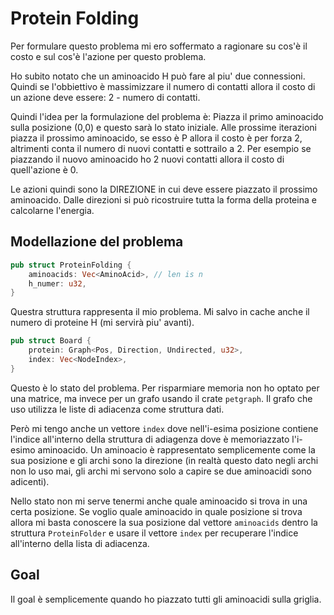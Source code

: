 # Protein Folding

Per formulare questo problema mi ero soffermato a ragionare su cos'è il costo e sul cos'è l'azione
per questo problema.

Ho subito notato che un aminoacido H può fare al piu' due connessioni. Quindi se l'obbiettivo è 
massimizzare il numero di contatti allora il costo di un azione deve essere: 2 - numero di contatti.

Quindi l'idea per la formulazione del problema è: Piazza il primo aminoacido sulla posizione (0,0) e questo sarà lo stato iniziale. Alle prossime iterazioni piazza il prossimo aminoacido, se esso è P allora il costo è per forza 2, altrimenti conta il numero di nuovi contatti e sottrailo a 2. Per esempio se piazzando il nuovo aminoacido ho 2 nuovi contatti allora il costo di quell'azione è 0.

Le azioni quindi sono la DIREZIONE in cui deve essere piazzato il prossimo aminoacido.
Dalle direzioni si può ricostruire tutta la forma della proteina e calcolarne l'energia.

## Modellazione del problema

```rust
pub struct ProteinFolding {
    aminoacids: Vec<AminoAcid>, // len is n
    h_numer: u32,
}
```
Questra struttura rappresenta il mio problema. Mi salvo in cache anche il numero di proteine H (mi servirà piu' avanti).

```rust
pub struct Board {
    protein: Graph<Pos, Direction, Undirected, u32>,
    index: Vec<NodeIndex>,
}
```

Questo è lo stato del problema. Per risparmiare memoria non ho optato per una matrice, ma invece per un grafo usando il crate `petgraph`. Il grafo che uso utilizza le liste di adiacenza come struttura dati.

Però mi tengo anche un vettore `index` dove nell'i-esima posizione contiene l'indice all'interno della struttura di adiagenza dove è memoriazzato l'i-esimo aminoacido. Un aminoacio è rappresentato semplicemente come la sua posizione e gli archi sono la direzione (in realtà questo dato negli archi non lo uso mai, gli archi mi servono solo a capire se due aminoacidi sono adicenti).

Nello stato non mi serve tenermi anche quale aminoacido si trova in una certa posizione. Se voglio quale aminoacido in quale posizione si trova allora mi basta conoscere la sua posizione dal vettore `aminoacids` dentro la struttura `ProteinFolder` e usare il vettore `index` per recuperare l'indice all'interno della lista di adiacenza.

## Goal

Il goal è semplicemente quando ho piazzato tutti gli aminoacidi sulla griglia.